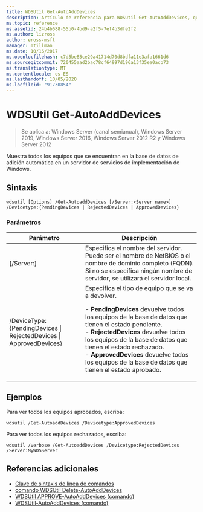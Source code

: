 ```yaml
---
title: WDSUtil Get-AutoAddDevices
description: Artículo de referencia para WDSUtil Get-AutoAddDevices, que muestra todos los equipos que se encuentran en la base de datos de adición automática en un servidor de servicios de implementación de Windows.
ms.topic: reference
ms.assetid: 24b4b688-55b0-4bd9-a2f5-7ef4b3dfe2f2
ms.author: lizross
author: eross-msft
manager: mtillman
ms.date: 10/16/2017
ms.openlocfilehash: c7d5be85ce29a41714d70d8bdfa11e3afa1661d6
ms.sourcegitcommit: 720455aad2bac78cf64997d196a13f35ea0acb73
ms.translationtype: MT
ms.contentlocale: es-ES
ms.lasthandoff: 10/05/2020
ms.locfileid: "91730854"
---
```

# <a name="wdsutil-get-autoadddevices"></a>WDSUtil Get-AutoAddDevices

> Se aplica a: Windows Server (canal semianual), Windows Server 2019, Windows Server 2016, Windows Server 2012 R2 y Windows Server 2012

Muestra todos los equipos que se encuentran en la base de datos de adición automática en un servidor de servicios de implementación de Windows.

## <a name="syntax"></a>Sintaxis
```
wdsutil [Options] /Get-AutoaddDevices [/Server:<Server name>] /Devicetype:{PendingDevices | RejectedDevices | ApprovedDevices}
```
### <a name="parameters"></a>Parámetros
|Parámetro|Descripción|
|-------|--------|
|[/Server:<Server name>]|Especifica el nombre del servidor. Puede ser el nombre de NetBIOS o el nombre de dominio completo (FQDN). Si no se especifica ningún nombre de servidor, se utilizará el servidor local.|
|/DeviceType: {PendingDevices &#124; RejectedDevices &#124; ApprovedDevices}|Especifica el tipo de equipo que se va a devolver.<p>-   **PendingDevices** devuelve todos los equipos de la base de datos que tienen el estado pendiente.<br />-   **RejectedDevices** devuelve todos los equipos de la base de datos que tienen el estado rechazado.<br />-   **ApprovedDevices** devuelve todos los equipos de la base de datos que tienen el estado aprobado.|
## <a name="examples"></a>Ejemplos
Para ver todos los equipos aprobados, escriba:
```
wdsutil /Get-AutoaddDevices /Devicetype:ApprovedDevices
```
Para ver todos los equipos rechazados, escriba:
```
wdsutil /verbose /Get-AutoaddDevices /Devicetype:RejectedDevices /Server:MyWDSServer
```
## <a name="additional-references"></a>Referencias adicionales
- [Clave de sintaxis de línea de comandos](command-line-syntax-key.md)
- [comando WDSUtil Delete-AutoAddDevices](wdsutil-delete-autoadddevices.md)
- [WDSUtil APPROVE-AutoAddDevices (comando)](wdsutil-approve-autoadddevices.md)
- [WDSUtil-AutoAddDevices (comando)](wdsutil-reject-autoadddevices.md)

